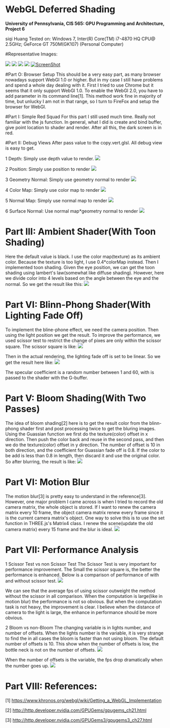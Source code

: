 WebGL Deferred Shading
======================

**University of Pennsylvania, CIS 565: GPU Programming and Architecture, Project 6**

siqi Huang Tested on: Windows 7, Inter(R) Core(TM) i7-4870 HQ CPU@ 2.5GHz; GeForce GT 750M(GK107) (Personal Computer)

#Representative Images:

![](img/rep1.jpg)
![](img/rep2.png)
![](img/rep3.png)
![](img/rep4.jpg)
[![ScreenShot](img/screenshot.png)](https://youtu.be/5MFLvYcvd4w)

#Part O: Browser Setup
This should be a very easy part, as many browser nowadays support WebGl 1.0 or higher. But in my case I still have problems and spend a whole day dealing with it. First I tried to use Chrome but it seems that it only support WebGl 1.0. To enable the WebGl 2.0, you have to add parameter in its command line[1]. This method work fine in majority of time, but unlucky I am not in that range, so I turn to FireFox and setup the browser for WebGl.

#Part I: Simple Red Squad
For this part I still used much time. Really not familiar with the js function. In general, what I did is create and bind buffer, give point location to shader and render. After all this, the dark screen is in red.

#Part II: Debug Views
After pass value to the copy.vert.glsl. All debug view is easy to get.

1 Depth: Simply use depth value to render.
![](img/debug1.jpg)

2 Position: Simply use position to render
![](img/debug2.jpg)

3 Geometry Normal: Simply use geometry normal to render
![](img/debug3.jpg)

4 Color Map: Simply use color map to render
![](img/debug4.jpg)

5 Normal Map: Simply use normal map to render
![](img/debug5.png)

6 Surface Normal: Use normal map*geometry normal to render
![](img/debug6.png)

# Part III: Ambient Shader(With Toon Shading)
Here the default value is black. I use the color map(texture) as its ambient color. Because the texture is too light, I use 0.4*colorMap instead. Then I implemented toon shading. Given the eye position, we can get the toon shading using lambert's law(somewhat like diffuse shading). However, here we divide color into 4 levels based on the angle between the eye and the normal. So we get the result like this:
![](img/rep4.jpg)

# Part VI: Blinn-Phong Shader(With Lighting Fade Off)
To implement the bline-phone effect, we need the camera position. Then using the light position we get the result. To improve the performance, we used scissor test to restrict the change of pixes are only within the scissor square. The scissor square is like:
![](img/scissor.png)

Then in the actual rendering, the lighting fade off is set to be linear. So we get the result here like:
![](img/rep1.jpg)

The specular coefficient is a random number between 1 and 60, with is passed to the shader with the G-buffer.

# Part V: Bloom Shading(With Two Passes)
The idea of bloom shading[2] here is to get the result color from the blinn-phong shader first and post processing twice to get the bluring images. Using the Guassian function we first do the texture(color) offset in x direction. Then push the color back and reuse in the second pass, and then we do the texture(color) offset in y direction. The number of offset is 10 in both direction, and the coefficient for Guassian fade off is 0.8. If the color to be add is less than 0.8 in length, then discard it and use the original color. So after blurring, the result is like:
![](img/rep5.jpg)

# Part VI: Motion Blur
The motion blur[3] is pretty easy to understand in the reference[3]. However, one major problem I came across is when I tried to record the old camera matrix, the whole object is stored. If I want to renew the camera matrix every 10 frame, the object camera matrix renew every frame since it is the current camera matrix's object. One way to solve this is to use the set function in THREE.js's Matrix4 class. I renew the scene(update the old camera matrix) every 15 frame and the blur is ideal.
![](img/blur.jpg)

# Part VII: Performance Analysis
1 Scissor Test vs non Scissor Test
The Scissor Test is very important for performance improvement. The Small the scissor square is, the better the performance is enhanced. Below is a comparison of performance of with and without scissor test.
![](img/ana_scissor.png)

We can see that the average fps of using scissor outweight the method without the scissor in all comparison. When the computation is large(like in motion blur) the performance is not so obvious. But when the computation task is not heavy, the improvement is clear. I believe when the distance of camera to the light is large, the enhance in performance should be more obvious.

2 Bloom vs non-Bloom
The changing variable is in lights number, and number of offsets.
When the lights number is the variable, it is very strange to find the in all cases the bloom is faster than not using bloom. The default number of offsets is 10. This show when the number of offsets is low, the bottle neck is not on the number of offsets.
![](img/ana_bloom1.jpg)

When the number of offsets is the variable, the fps drop dramatically when the number goes up.
![](img/ana_bloom2.png)

# Part VIII: References:
[1] https://www.khronos.org/webgl/wiki/Getting_a_WebGL_Implementation

[2] http://http.developer.nvidia.com/GPUGems/gpugems_ch21.html

[3] http://http.developer.nvidia.com/GPUGems3/gpugems3_ch27.html
